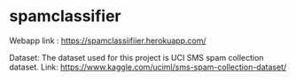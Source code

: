 # spamclassifier
Webapp link : https://spamclassiifiier.herokuapp.com/

Dataset: The dataset used for this project is UCI SMS spam collection dataset. Link: https://www.kaggle.com/uciml/sms-spam-collection-dataset/
